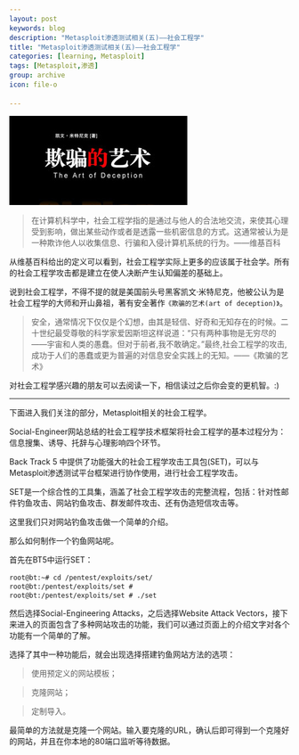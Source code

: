 ```yaml
---
layout: post
keywords: blog
description: "Metasploit渗透测试相关(五)——社会工程学"
title: "Metasploit渗透测试相关(五)——社会工程学"
categories: [learning, Metasploit]
tags: [Metasploit,渗透]
group: archive
icon: file-o

---
```


![image](/assets/images/2013-12-31-Metasploit-6.jpg)

>在计算机科学中，社会工程学指的是通过与他人的合法地交流，来使其心理受到影响，做出某些动作或者是透露一些机密信息的方式。这通常被认为是一种欺诈他人以收集信息、行骗和入侵计算机系统的行为。——维基百科

从维基百科给出的定义可以看到，社会工程学实际上更多的应该属于社会学。所有的社会工程学攻击都是建立在使人决断产生认知偏差的基础上。

说到社会工程学，不得不提的就是美国前头号黑客凯文·米特尼克，他被公认为是社会工程学的大师和开山鼻祖，著有安全著作`《欺骗的艺术(art of deception)》`。

>安全，通常情况下仅仅是个幻想，由其是轻信、好奇和无知存在的时候。二十世纪最受尊敬的科学家爱因斯坦这样说道：“只有两种事物是无穷尽的――宇宙和人类的愚蠢。但对于前者,我不敢确定。”最终,社会工程学的攻击,成功于人们的愚蠢或更为普遍的对信息安全实践上的无知。——《欺骗的艺术》

<!-- more -->

对社会工程学感兴趣的朋友可以去阅读一下，相信读过之后你会变的更机智。:)

---

下面进入我们关注的部分，Metasploit相关的社会工程学。

Social-Engineer网站总结的社会工程学技术框架将社会工程学的基本过程分为：信息搜集、诱导、托辞与心理影响四个环节。

Back Track 5 中提供了功能强大的社会工程学攻击工具包(SET)，可以与Metasploit渗透测试平台框架进行协作使用，进行社会工程学攻击。

SET是一个综合性的工具集，涵盖了社会工程学攻击的完整流程，包括：针对性邮件钓鱼攻击、网站钓鱼攻击、群发邮件攻击、还有伪造短信攻击等。

这里我们只对网站钓鱼攻击做一个简单的介绍。

那么如何制作一个钓鱼网站呢。

首先在BT5中运行SET：

	root@bt:~# cd /pentest/exploits/set/
	root@bt:/pentest/exploits/set #
	root@bt:/pentest/exploits/set # ./set
	
然后选择Social-Engineering Attacks，之后选择Website Attack Vectors，接下来进入的页面包含了多种网站攻击的功能，我们可以通过页面上的介绍文字对各个功能有一个简单的了解。

选择了其中一种功能后，就会出现选择搭建钓鱼网站方法的选项：

>使用预定义的网站模板；

>克隆网站；

>定制导入。

最简单的方法就是克隆一个网站。输入要克隆的URL，确认后即可得到一个克隆好的网站，并且在你本地的80端口监听等待数据。
	 



